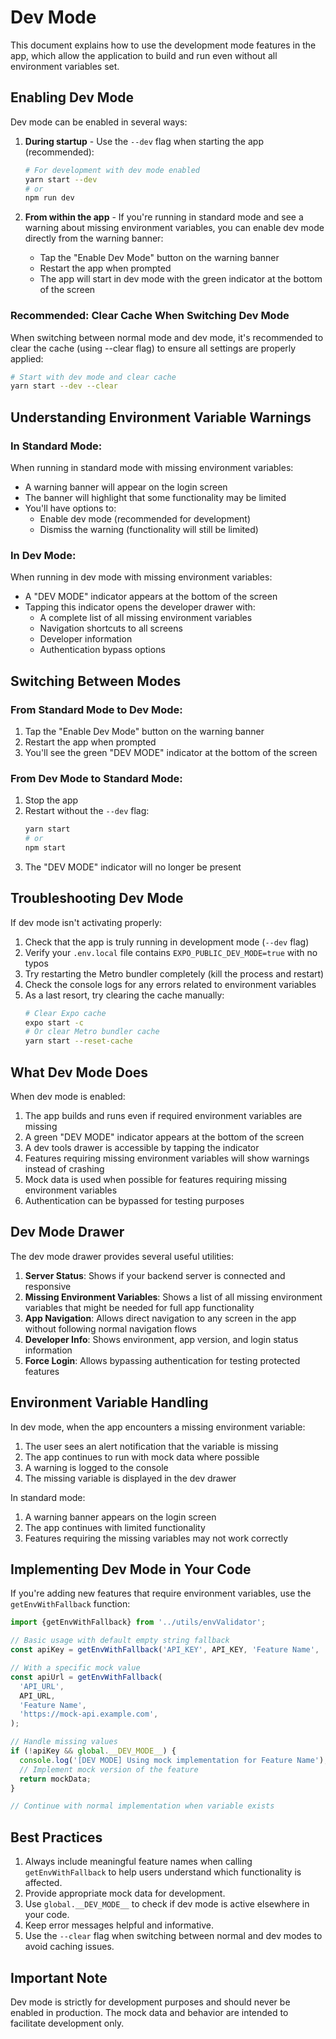 # Dev Mode

This document explains how to use the development mode features in the app, which allow the application to build and run even without all environment variables set.

## Enabling Dev Mode

Dev mode can be enabled in several ways:

1. **During startup** - Use the `--dev` flag when starting the app (recommended):

   ```bash
   # For development with dev mode enabled
   yarn start --dev
   # or
   npm run dev
   ```

2. **From within the app** - If you're running in standard mode and see a warning about missing environment variables, you can enable dev mode directly from the warning banner:
   - Tap the "Enable Dev Mode" button on the warning banner
   - Restart the app when prompted
   - The app will start in dev mode with the green indicator at the bottom of the screen

### Recommended: Clear Cache When Switching Dev Mode

When switching between normal mode and dev mode, it's recommended to clear the cache (using --clear flag) to ensure all settings are properly applied:

```bash
# Start with dev mode and clear cache
yarn start --dev --clear
```

## Understanding Environment Variable Warnings

### In Standard Mode:
When running in standard mode with missing environment variables:
- A warning banner will appear on the login screen
- The banner will highlight that some functionality may be limited
- You'll have options to:
  - Enable dev mode (recommended for development)
  - Dismiss the warning (functionality will still be limited)

### In Dev Mode:
When running in dev mode with missing environment variables:
- A "DEV MODE" indicator appears at the bottom of the screen
- Tapping this indicator opens the developer drawer with:
  - A complete list of all missing environment variables
  - Navigation shortcuts to all screens
  - Developer information
  - Authentication bypass options

## Switching Between Modes

### From Standard Mode to Dev Mode:
1. Tap the "Enable Dev Mode" button on the warning banner
2. Restart the app when prompted
3. You'll see the green "DEV MODE" indicator at the bottom of the screen

### From Dev Mode to Standard Mode:
1. Stop the app
2. Restart without the `--dev` flag:
   ```bash
   yarn start
   # or
   npm start
   ```
3. The "DEV MODE" indicator will no longer be present

## Troubleshooting Dev Mode

If dev mode isn't activating properly:

1. Check that the app is truly running in development mode (`--dev` flag)
2. Verify your `.env.local` file contains `EXPO_PUBLIC_DEV_MODE=true` with no typos
3. Try restarting the Metro bundler completely (kill the process and restart)
4. Check the console logs for any errors related to environment variables
5. As a last resort, try clearing the cache manually:
   ```bash
   # Clear Expo cache
   expo start -c
   # Or clear Metro bundler cache
   yarn start --reset-cache
   ```

## What Dev Mode Does

When dev mode is enabled:

1. The app builds and runs even if required environment variables are missing
2. A green "DEV MODE" indicator appears at the bottom of the screen
3. A dev tools drawer is accessible by tapping the indicator
4. Features requiring missing environment variables will show warnings instead of crashing
5. Mock data is used when possible for features requiring missing environment variables
6. Authentication can be bypassed for testing purposes

## Dev Mode Drawer

The dev mode drawer provides several useful utilities:

1. **Server Status**: Shows if your backend server is connected and responsive
2. **Missing Environment Variables**: Shows a list of all missing environment variables that might be needed for full app functionality
3. **App Navigation**: Allows direct navigation to any screen in the app without following normal navigation flows
4. **Developer Info**: Shows environment, app version, and login status information
5. **Force Login**: Allows bypassing authentication for testing protected features

## Environment Variable Handling

In dev mode, when the app encounters a missing environment variable:

1. The user sees an alert notification that the variable is missing
2. The app continues to run with mock data where possible
3. A warning is logged to the console
4. The missing variable is displayed in the dev drawer

In standard mode:
1. A warning banner appears on the login screen
2. The app continues with limited functionality
3. Features requiring the missing variables may not work correctly

## Implementing Dev Mode in Your Code

If you're adding new features that require environment variables, use the `getEnvWithFallback` function:

```typescript
import {getEnvWithFallback} from '../utils/envValidator';

// Basic usage with default empty string fallback
const apiKey = getEnvWithFallback('API_KEY', API_KEY, 'Feature Name', '');

// With a specific mock value
const apiUrl = getEnvWithFallback(
  'API_URL',
  API_URL,
  'Feature Name',
  'https://mock-api.example.com',
);

// Handle missing values
if (!apiKey && global.__DEV_MODE__) {
  console.log('[DEV MODE] Using mock implementation for Feature Name');
  // Implement mock version of the feature
  return mockData;
}

// Continue with normal implementation when variable exists
```

## Best Practices

1. Always include meaningful feature names when calling `getEnvWithFallback` to help users understand which functionality is affected.
2. Provide appropriate mock data for development.
3. Use `global.__DEV_MODE__` to check if dev mode is active elsewhere in your code.
4. Keep error messages helpful and informative.
5. Use the `--clear` flag when switching between normal and dev modes to avoid caching issues.

## Important Note

Dev mode is strictly for development purposes and should never be enabled in production. The mock data and behavior are intended to facilitate development only.
